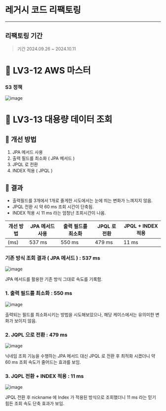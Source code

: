 # 레거시 코드 리팩토링
---
## 리팩토링 기간
> 기간 2024.09.26 ~ 2024.10.11

# 🚀 LV3-12 AWS 마스터
### S3 정책

![image](https://github.com/user-attachments/assets/6af4f1f3-ce6a-4b81-910a-a87604e40c01)


# 🚀 LV3-13 대용량 데이터 조회
## 🍰 개선 방법
1. JPA 메서드 사용
2. 출력 필드를 최소화 ( JPA 메서드 )
3. JPQL 로 전환
4. INDEX 적용 ( JPQL )

## 🍰 결과
- 출력필드를 3개에서 1개로 줄게한 시도에서는 눈에 띄는 변화가 느껴지지 않음.
- JPQL 전환 시 약 60 ms 조회 시간이 단축됨.
- INDEX 적용 시 11 ms 라는 엄청난 조회시간이 나옴.



| 개선 방법 | JPA 메서드 사용 | 출력 필드를 최소화 | JPQL 로 전환 | JPQL + INDEX 적용 |
|--------|--------|--------|--------|--------|
| (ms)  | 537 ms  | 550 ms  | 479 ms  | 11 ms  |



### 기존 방식 조회 결과 ( JPA 메서드 ) : 537 ms

![image](https://github.com/user-attachments/assets/29990a6f-44ca-4a30-923b-5c3498db10f7)

JPA 메서드를 활용한 기존 방식 그대로 속도를 기록함.


### 1. 출력 필드를 최소화 : 550 ms

![image](https://github.com/user-attachments/assets/2302a325-68c8-4970-a66d-64e5612d30e2)

출력되는 필드를 최소화시키는 방법을 시도해보았으나, 해당 케이스에서는 유의미한 변화가 보이지 않음.



### 2. JQPL 으로 전환 : 479 ms

![image](https://github.com/user-attachments/assets/79088c69-e093-4793-a3b4-ea1d80233276)

닉네임 조회 기능을 수행하는 JPA 메서드 대신 JPQL 로 전환 후 최적화 시켰더니 약 60 ms 조회 속도가 줄어드는 효과를 보임.



### 3. JQPL 전환 + INDEX 적용 : 11 ms

![image](https://github.com/user-attachments/assets/3e37b869-277c-4714-94cd-1274334ffdc7)

JPQL 전환 후 nickname 에 Index 가 적용된 방식으로 조회했더니 11 ms 라는 믿기 힘든 조회 속도 단축 효과가 보임.
